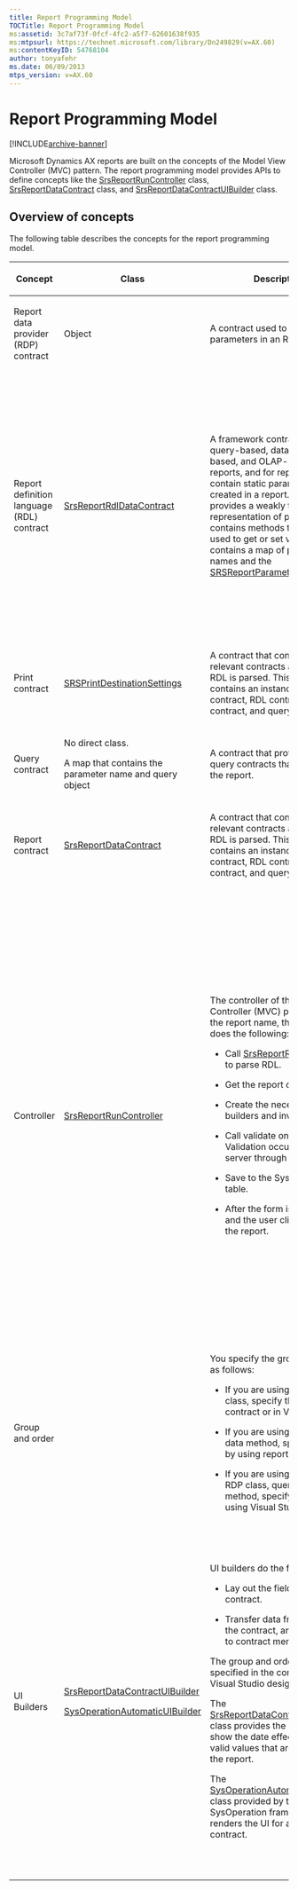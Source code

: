 ```yaml
---
title: Report Programming Model
TOCTitle: Report Programming Model
ms:assetid: 3c7af73f-0fcf-4fc2-a5f7-62601638f935
ms:mtpsurl: https://technet.microsoft.com/library/Dn249829(v=AX.60)
ms:contentKeyID: 54768104
author: tonyafehr
ms.date: 06/09/2013
mtps_version: v=AX.60
---
```


# Report Programming Model 


[!INCLUDE[archive-banner](includes/archive-banner.md)]


Microsoft Dynamics AX reports are built on the concepts of the Model View Controller (MVC) pattern. The report programming model provides APIs to define concepts like the [SrsReportRunController](https://technet.microsoft.com/library/gg940296\(v=ax.60\)) class, [SrsReportDataContract](https://technet.microsoft.com/library/gg185207\(v=ax.60\)) class, and [SrsReportDataContractUIBuilder](https://technet.microsoft.com/library/gg185240\(v=ax.60\)) class.

## Overview of concepts

The following table describes the concepts for the report programming model.

<table>
<colgroup>
<col style="width: 25%" />
<col style="width: 25%" />
<col style="width: 25%" />
<col style="width: 25%" />
</colgroup>
<thead>
<tr class="header">
<th><p>Concept</p></th>
<th><p>Class</p></th>
<th><p>Description</p></th>
<th><p>When to override</p></th>
</tr>
</thead>
<tbody>
<tr class="odd">
<td><p>Report data provider (RDP) contract</p></td>
<td><p>Object</p></td>
<td><p>A contract used to specify parameters in an RDP class.</p></td>
<td><p>Every RDP class that requires input parameters is associated with a contract. Nested contracts are supported by RDP contracts.</p></td>
</tr>
<tr class="even">
<td><p>Report definition language (RDL) contract</p></td>
<td><p><a href="https://technet.microsoft.com/library/gg939600(v=ax.60)">SrsReportRdlDataContract</a></p></td>
<td><p>A framework contract used for query-based, data method–based, and OLAP-based reports, and for reports that contain static parameters created in a report. This contract provides a weakly typed representation of parameters. It contains methods that can be used to get or set values. It also contains a map of parameter names and the <a href="https://technet.microsoft.com/library/gg909329(v=ax.60)">SRSReportParameter</a> class.</p></td>
<td><p>Override when you must do the following:</p>
<ul>
<li><p>Add custom validation to parameters. Call super before you validate.</p></li>
<li><p>Add custom initialization to your parameters.</p></li>
<li><p>Add your own UI builder for the parameters.</p></li>
</ul>
<p>Use the <a href="https://technet.microsoft.com/library/gg909302(v=ax.60)">SrsReportNameAttribute</a> attribute on the overridden class to specify which report uses this contract, and to bind the contract to the report. Use this attribute for reports that bind to a query or data method to tie the contract to the report.</p></td>
</tr>
<tr class="odd">
<td><p>Print contract</p></td>
<td><p><a href="https://technet.microsoft.com/library/gg938492(v=ax.60)">SRSPrintDestinationSettings</a></p></td>
<td><p>A contract that contains all the relevant contracts after a report RDL is parsed. This contract contains an instance of the RDP contract, RDL contract, print contract, and query contract.</p></td>
<td><p>Do not override.</p></td>
</tr>
<tr class="even">
<td><p>Query contract</p></td>
<td><p>No direct class.</p>
<p>A map that contains the parameter name and query object</p></td>
<td><p>A contract that provides the query contracts that are used in the report.</p></td>
<td><p>Do not override.</p></td>
</tr>
<tr class="odd">
<td><p>Report contract</p></td>
<td><p><a href="https://technet.microsoft.com/library/gg185207(v=ax.60)">SrsReportDataContract</a></p></td>
<td><p>A contract that contains all the relevant contracts after a report RDL is parsed. This contract contains an instance of the RDP contract, RDL contract, print contract, and query contract.</p></td>
<td><p>Do not override.</p></td>
</tr>
<tr class="even">
<td><p>Controller</p></td>
<td><p><a href="https://technet.microsoft.com/library/gg940296(v=ax.60)">SrsReportRunController</a></p></td>
<td><p>The controller of the Model View Controller (MVC) pattern. Given the report name, the controller does the following:</p>
<ul>
<li><p>Call <a href="https://technet.microsoft.com/library/gg940386(v=ax.60)">SrsReportRunInterface</a> to parse RDL.</p></li>
<li><p>Get the report contracts.</p></li>
<li><p>Create the necessary UI builders and invoke them.</p></li>
<li><p>Call validate on contracts. Validation occurs on the server through a service call.</p></li>
<li><p>Save to the SysLastValue table.</p></li>
<li><p>After the form is displayed, and the user clicks OK, run the report.</p></li>
</ul></td>
<td><p>Override when you must do the following:</p>
<ul>
<li><p>Change the contract before you run it. For example, to change the query based on parameters in the form, override the modifyReportContract method.</p></li>
<li><p>React to form control events. In this case, override the method, and provide the override events.</p></li>
<li><p>Add basic validation that is not part of the contract, or not at the table level. In this case, override the validate method, and call the super method.</p></li>
<li><p>Change the name of the report that is being run based on a parameter. In this case, override the modifyReportContract method, and set <a href="https://technet.microsoft.com/library/gg185217(v=ax.60)">parmReportName</a>.</p></li>
<li><p>Modify the company or culture. In this case, override the modifyReportContract method, and set the company and culture on <a href="https://technet.microsoft.com/library/gg939600(v=ax.60)">SrsReportRdlDataContract</a>.</p></li>
</ul></td>
</tr>
<tr class="odd">
<td><p>Group and order</p></td>
<td><p></p></td>
<td><p>You specify the group and order as follows:</p>
<ul>
<li><p>If you are using an RDP class, specify them on the contract or in Visual Studio.</p></li>
<li><p>If you are using a query or data method, specify them by using report designer.</p></li>
<li><p>If you are using a mix of an RDP class, query, and data method, specify them by using Visual Studio.</p></li>
</ul></td>
<td><p>In Visual Studio, you can create groups and orders, and preview them in Visual Studio and the Microsoft Dynamics AX client.</p></td>
</tr>
<tr class="even">
<td><p>UI Builders</p></td>
<td><p><a href="https://technet.microsoft.com/library/gg185240(v=ax.60)">SrsReportDataContractUIBuilder</a></p>
<p><a href="https://technet.microsoft.com/library/gg962720(v=ax.60)">SysOperationAutomaticUIBuilder</a></p></td>
<td><p>UI builders do the following</p>
<ul>
<li><p>Lay out the fields on the contract.</p></li>
<li><p>Transfer data from a field to the contract, and bind fields to contract members.</p></li>
</ul>
<p>The group and order are specified in the contract in the Visual Studio designer.</p>
<p>The <a href="https://technet.microsoft.com/library/gg185240(v=ax.60)">SrsReportDataContractUIBuilder</a> class provides the capability to show the date effective tab and valid values that are specified in the report.</p>
<p>The <a href="https://technet.microsoft.com/library/gg962720(v=ax.60)">SysOperationAutomaticUIBuilder</a> class provided by the SysOperation framework renders the UI for a given data contract.</p></td>
<td><p>Override when you must do the following:</p>
<ul>
<li><p>Provide additional grouping or ordering. For example, you can provide radio buttons for groups.</p></li>
<li><p>Change the layout from one column to multiple columns. For example, you can display three columns of parameters on the form.</p></li>
</ul>
<p><strong>Note:</strong> To react to control events, you do not need to override the UI builder, because the control override methods need to be specified in the controller.</p>
<p>Evaluate how much you need to override. For example, you can change the layout from one to three columns without an override. In the UI builder, override the build method, update the current form group property columns to 3, and then call super(). The base class lays out the fields.</p></td>
</tr>
</tbody>
</table>

